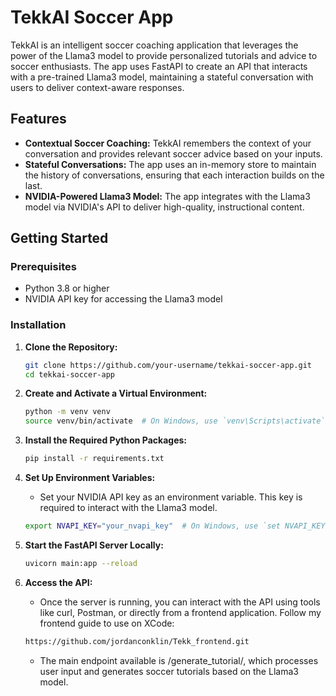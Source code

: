 # TekkAI Soccer App

TekkAI is an intelligent soccer coaching application that leverages the power of the Llama3 model to provide personalized tutorials and advice to soccer enthusiasts. The app uses FastAPI to create an API that interacts with a pre-trained Llama3 model, maintaining a stateful conversation with users to deliver context-aware responses.

## Features

- **Contextual Soccer Coaching:** TekkAI remembers the context of your conversation and provides relevant soccer advice based on your inputs.
- **Stateful Conversations:** The app uses an in-memory store to maintain the history of conversations, ensuring that each interaction builds on the last.
- **NVIDIA-Powered Llama3 Model:** The app integrates with the Llama3 model via NVIDIA's API to deliver high-quality, instructional content.

## Getting Started

### Prerequisites

- Python 3.8 or higher
- NVIDIA API key for accessing the Llama3 model

### Installation

1. **Clone the Repository:**
    ```bash
    git clone https://github.com/your-username/tekkai-soccer-app.git
    cd tekkai-soccer-app
    ```

2. **Create and Activate a Virtual Environment:**
    ```bash
    python -m venv venv
    source venv/bin/activate  # On Windows, use `venv\Scripts\activate`
    ```

3. **Install the Required Python Packages:**
    ```bash
    pip install -r requirements.txt
    ```

4. **Set Up Environment Variables:**
   - Set your NVIDIA API key as an environment variable. This key is required to interact with the Llama3 model.
   ```bash
   export NVAPI_KEY="your_nvapi_key"  # On Windows, use `set NVAPI_KEY=your_nvapi_key`
    ```

5. **Start the FastAPI Server Locally:**
    ```bash
    uvicorn main:app --reload
    ```

6. **Access the API:**

    - Once the server is running, you can interact with the API using tools like curl, Postman, or directly from a frontend application. Follow my frontend guide to use on XCode:
    ```bash
    https://github.com/jordanconklin/Tekk_frontend.git
    ```
    - The main endpoint available is /generate_tutorial/, which processes user input and generates soccer tutorials based on the Llama3 model.